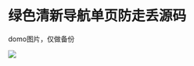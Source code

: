 # 绿色清新导航单页防走丢源码

domo图片，仅做备份

![](https://ghproxy.com/https://raw.githubusercontent.com/Yiov/static-nav/main/domo.png)
